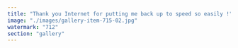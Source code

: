 ```yaml
---
title: "Thank you Internet for putting me back up to speed so easily !"
image: "./images/gallery-item-715-02.jpg"
watermark: "712"
section: "gallery"
---
```

